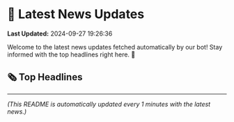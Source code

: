 # 📰 Latest News Updates
**Last Updated:** 2024-09-27 19:26:36

Welcome to the latest news updates fetched automatically by our bot! Stay informed with the top headlines right here. 🚀

## 🗞️ Top Headlines

---
*(This README is automatically updated every 1 minutes with the latest news.)*

